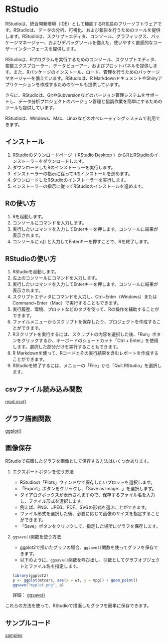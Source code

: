 RStudio
================

RStudioは、統合開発環境（IDE）として機能するR言語のフリーソフトウェアです。RStudioは、データの分析、可視化、および報告を行うためのツールを提供します。RStudioは、スクリプトエディタ、コンソール、グラフィックス、パッケージマネージャー、およびデバッグツールを備えた、使いやすく直感的なユーザーインターフェースを提供します。

RStudioは、Rプログラムを実行するためのコンソール、スクリプトエディタ、変数エクスプローラー、データビューアー、およびプロットパネルを提供します。また、Rパッケージのインストール、ロード、管理を行うためのパッケージマネージャーを備えています。RStudioは、R
MarkdownドキュメントやShinyアプリケーションを作成するためのツールも提供しています。

さらに、RStudioは、GitやSubversionなどのバージョン管理システムをサポートし、データ分析プロジェクトのバージョン管理と協調作業を簡単にするためのツールも提供しています。

RStudioは、Windows、Mac、Linuxなどのオペレーティングシステムで利用できます。

## インストール

1.  RStudioのダウンロードページ（ [RStudio
    Desktop](https://posit.co/download/rstudio-desktop/)
    ）からRとRStudioのインストーラーをダウンロードします。
2.  ダウンロードしたRのインストーラーを実行します。
3.  インストーラーの指示に従ってRのインストールを進めます。
4.  ダウンロードしたRStudioのインストーラーを実行します。
5.  インストーラーの指示に従ってRStudioのインストールを進めます。

## Rの使い方

1.  Rを起動します。
2.  コンソールにコマンドを入力します。
3.  実行したいコマンドを入力してEnterキーを押します。コンソールに結果が表示されます。
4.  コンソールに q() と入力してEnterキーを押すことで、Rを終了します。

## RStudioの使い方

1.  RStudioを起動します。
2.  左上のコンソールにコマンドを入力します。
3.  実行したいコマンドを入力してEnterキーを押します。コンソールに結果が表示されます。
4.  スクリプトエディタにコマンドを入力し、Ctrl+Enter（Windows）またはCommand+Enter（Mac）で実行することもできます。
5.  実行履歴、環境、プロットなどのタブを使って、Rの操作を補助することができます。
6.  ファイルメニューからスクリプトを保存したり、プロジェクトを作成することができます。
7.  Rスクリプトを実行するには、スクリプトの内容を選択した後、「Run」ボタンをクリックするか、キーボードのショートカット「Ctrl +
    Enter」を使用します。選択した部分だけを実行することもできます。
8.  R
    Markdownを使って、Rコードとその実行結果を含むレポートを作成することができます。
9.  RStudioを終了するには、メニューの「File」から「Quit
    RStudio」を選択します。

## csvファイル読み込み関数

[read.csv()](read.csv)

## グラフ描画関数

[ggplot()](ggplot)

## 画像保存

RStudioで描画したグラフを画像として保存する方法はいくつかあります。

1.  エクスポートボタンを使う方法
    - RStudioの「Plots」ウィンドウで保存したいプロットを選択します。
    - 「Export」ボタンをクリックし、「Save as Image…」を選択します。
    - ダイアログボックスが表示されますので、保存するファイル名を入力し、ファイル形式を選択します。
    - 例えば、PNG、JPEG、PDF、SVGの形式を選ぶことができます。
    - ファイル形式を選択した後、必要に応じて画像のサイズを指定することができます。
    - 「Save」ボタンをクリックして、指定した場所にグラフを保存します。
2.  `ggsave()`関数を使う方法
    - ggplot2で描いたグラフの場合、`ggsave()`関数を使ってグラフを保存できます。
    - 以下のように、`ggsave()`関数を呼び出し、引数としてグラフオブジェクトとファイル名を指定します。

    ``` r
    library(ggplot2)
    p <- ggplot(mtcars, aes(x = wt, y = mpg)) + geom_point()
    ggsave("myplot.png", p)
    ```

    詳細： [ggsave()](ggplot/ggsave)

これらの方法を使って、RStudioで描画したグラフを簡単に保存できます。

## サンプルコード

[samples](samples)
